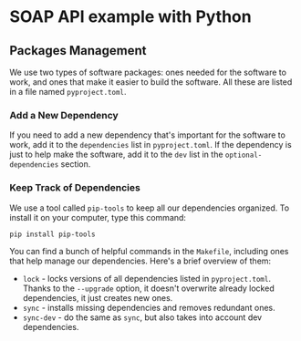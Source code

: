 # SOAP API example with Python

## Packages Management

We use two types of software packages: ones needed for the software to work, and ones that make it easier to build the software. All these are listed in a file named `pyproject.toml`.

### Add a New Dependency

If you need to add a new dependency that's important for the software to work, add it to the `dependencies` list in `pyproject.toml`. If the dependency is just to help make the software, add it to the `dev` list in the `optional-dependencies` section.

### Keep Track of Dependencies

We use a tool called `pip-tools` to keep all our dependencies organized. To install it on your computer, type this command:

```shell
pip install pip-tools
```

You can find a bunch of helpful commands in the `Makefile`, including ones that help manage our dependencies. Here's a brief overview of them:

- `lock` - locks versions of all dependencies listed in `pyproject.toml`. Thanks to the `--upgrade` option, it doesn't overwrite already locked dependencies, it just creates new ones.
- `sync` - installs missing dependencies and removes redundant ones.
- `sync-dev` - do the same as `sync`, but also takes into account dev dependencies.
